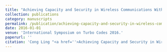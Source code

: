 ```yaml
---
title: "Achieving Capacity and Security in Wireless Communications With Lattice Codes"
collection: publications
category: manuscripts
permalink: /publication/achieving-capacity-and-security-in-wireless-communications-with-lattice-codes
date: 2016-01-01
venue: 'International Symposium on Turbo Codes 2016.'
paperurl: ''
citation: 'Cong Ling "<a href=''>Achieving Capacity and Security in Wireless Communications With Lattice Codes</a>",  International Symposium on Turbo Codes 2016.'
---
```

